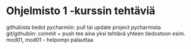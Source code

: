 # Ohjelmisto 1 -kurssin tehtäviä
githubista tiedot pycharmiin: pull tai update project
pycharmista git/githubiin: commit + push
tee aina yksi tehtävä yhteen tiedostoon esim. mod01, mod01 - helpompi palauttaa 
